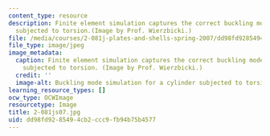 ```yaml
---
content_type: resource
description: Finite element simulation captures the correct buckling mode of a cylinder
  subjected to torsion.(Image by Prof. Wierzbicki.)
file: /media/courses/2-081j-plates-and-shells-spring-2007/dd98fd9285494cb2ccc9fb94b75b4577_2-081js07.jpg
file_type: image/jpeg
image_metadata:
  caption: Finite element simulation captures the correct buckling mode of a cylinder
    subjected to torsion. (Image by Prof. Wierzbicki.)
  credit: ''
  image-alt: Buckling mode simulation for a cylinder subjected to torsion.
learning_resource_types: []
ocw_type: OCWImage
resourcetype: Image
title: 2-081js07.jpg
uid: dd98fd92-8549-4cb2-ccc9-fb94b75b4577
---
```

